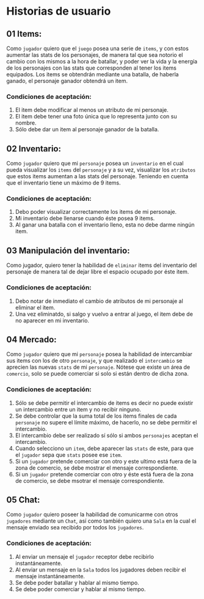 #  Historias de usuario

## 01 Items:
Como `jugador` quiero que el `juego` posea una serie de `items`, y con estos aumentar las stats de los personajes, de manera tal que sea
notorio el cambio con los mismos a la hora de batallar, y poder ver la vida y la energía de los personajes con las stats que corresponden al tener los items equipados. Los items se obtendrán mediante una batalla, de haberla ganado, el personaje ganador obtendrá un item.
### Condiciones de aceptación:
1. El item debe modificar al menos un atributo de mi personaje.
2. El item debe tener una foto única que lo representa junto con su nombre.
3. Sólo debe dar un item al personaje ganador de la batalla.

## 02 Inventario:
Como `jugador` quiero que mi `personaje` posea un `inventario` en el cual pueda visualizar los `items` del `personaje` y a su vez, visualizar los `atributos` que estos items aumentan a las stats del personaje. Teniendo en cuenta que el inventario tiene un máximo de 9 items.
### Condiciones de aceptación:
1. Debo poder visualizar correctamente los items de mi personaje.
2. Mi inventario debe llenarse cuando éste posea 9 items.
3. Al ganar una batalla con el inventario lleno, esta no debe darme ningún item.

## 03 Manipulación del inventario:
Como jugador, quiero tener la habilidad de `eliminar` items del inventario del personaje de manera tal de dejar libre el espacio ocupado por éste item.
### Condiciones de aceptación:
1. Debo notar de inmediato el cambio de atributos de mi personaje al eliminar el item.
2. Una vez eliminatdo, si salgo y vuelvo a entrar al juego, el item debe de no aparecer en mi inventario.

## 04 Mercado:
Como `jugador` quiero que mi `personaje` posea la habilidad de intercambiar sus items con los de otro `personaje`, y que realizado el `intercambio` se aprecien las nuevas `stats` de mi `personaje`. Nótese que existe un área de `comercio`, solo se puede comerciar si solo si están dentro de dicha zona.
### Condiciones de aceptación:
1. Sólo se debe permitir el intercambio de items es decir no puede existir un intercambio entre un item y no recibir ninguno.
2. Se debe controlar que la suma total de los items finales de cada `personaje` no supere el límite máximo, de hacerlo, no se debe permitir el intercambio.
3. El intercambio debe ser realizado sí sólo si ambos `personajes` aceptan el intercambio.
4. Cuando selecciono un `item`, debe aparecer las `stats` de este, para que el `jugador` sepa que `stats` posee ese `item`.
5. Si un `jugador` pretende comerciar con otro y este ultimo está fuera de la zona de comercio, se debe mostrar el mensaje correspondiente.
6. Si un `jugador` pretende comerciar con otro y éste está fuera de la zona de comercio, se debe msotrar el mensaje correspondiente.

## 05 Chat:
Como `jugador` quiero poseer la habilidad de comunicarme con otros `jugadores` mediante un `Chat`, así como también quiero una `Sala` en la cual el mensaje enviado sea recibido por todos los `jugadores`.
### Condiciones de aceptación:
1. Al enviar un mensaje el `jugador` receptor debe recibirlo instantáneamente.
2. Al enviar un mensaje en la `Sala` todos los jugadores deben recibir el mensaje instantáneamente.
3. Se debe poder batallar y hablar al mismo tiempo.
4. Se debe poder comerciar y hablar al mismo tiempo.
